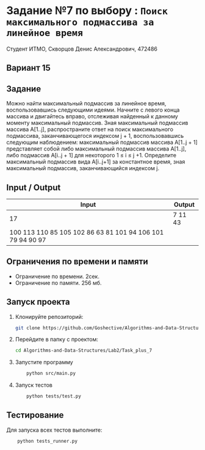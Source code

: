 # Задание №7 по выбору : `Поиск максимального подмассива за линейное время`
Студент ИТМО,  Скворцов Денис Александрович, 472486

## Вариант 15

## Задание 
Можно найти максимальный подмассив за линейное время, воспользовавшись следующими идеями. Начните с левого конца массива и двигайтесь вправо, отслеживая найденный к данному моменту максимальный подмассив. Зная максимальный подмассив массива A[1..j], распространите ответ на поиск максимального подмассива, заканчивающегося индексом j + 1, воспользовавшись следующим наблюдением: максимальный подмассив массива A[1..j + 1] представляет собой либо максимальный подмассив массива A[1..j], либо подмассив A[i..j + 1] для некоторого 1 ≤ i ≤ j +1. Определите максимальный подмассив вида A[i..j+1] за константное время, зная максимальный подмассив, заканчивающийся индексом j.

## Input / Output 

| Input    | Output |
|----------|----------|
| 17        |7 11 43         |
|100 113 110 85 105 102 86 63 81 101 94 106 101 79 94 90 97 |          |

## Ограничения по времени и памяти

- Ограничение по времени. 2сек.
- Ограничение по памяти. 256 мб.


## Запуск проекта
1. Клонируйте репозиторий:
   ```bash
   git clone https://github.com/Goshective/Algorithms-and-Data-Structures
   ```
2. Перейдите в папку с проектом:
   ```bash
   cd Algorithms-and-Data-Structures/Lab2/Task_plus_7
   ```

3. Запустите программу
    ```bash
        python src/main.py
    ```

4. Запуск тестов
    ```bash
        python tests/test.py
    ```

## Тестирование
Для запуска всех тестов выполните:
```bash
    python tests_runner.py
```